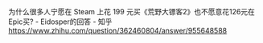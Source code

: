 为什么很多人宁愿在 Steam 上花 199 元买《荒野大镖客2》也不愿意花126元在Epic买? - Eidosper的回答 - 知乎
https://www.zhihu.com/question/362460804/answer/955648588

